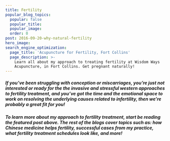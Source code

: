 ```yaml
---
title: Fertility
popular_blog_topics:
  popular: false
  popular_title:
  popular_image:
  order: 0
post: 2016-09-20-why-natural-fertility
hero_image:
search_engine_optimization:
  page_title: 'Acupuncture for Fertility, Fort Collins'
  page_description: >-
    Learn all about my approach to treating fertility at Wisdom Ways
    Acupuncture, in Fort Collins. Get pregnant naturally!
---
```


##### If you’ve been struggling with conception or miscarriages, you’re just not interested or ready for the the invasive and stressful western approaches to fertility treatment, and you’ve got the time and the emotional space to work on resolving the underlying causes related to infertility, then we’re probably a great fit for you!

##### To learn more about my approach to fertility treatment, start be reading the featured post above. The rest of the blogs cover topics such as: how Chinese medicine helps fertility, successful cases from my practice, what fertility treatment schedules look like, and more!